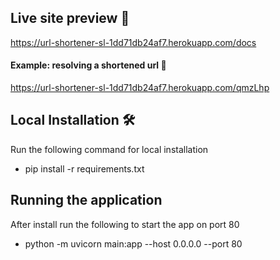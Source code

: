 ## Live site preview :rocket:
https://url-shortener-sl-1dd71db24af7.herokuapp.com/docs

#### Example: resolving a shortened url :gift:
https://url-shortener-sl-1dd71db24af7.herokuapp.com/qmzLhp

## Local Installation 🛠
Run the following command for local installation
- pip install -r requirements.txt

## Running the application
After install run the following to start the app on port 80
- python -m uvicorn main:app --host 0.0.0.0 --port 80